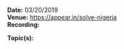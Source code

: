 **Date:** 03/20/2019  
**Venue:** https://appear.in/solve-nigeria  
**Recording:**   
  
**Topic(s):**  
